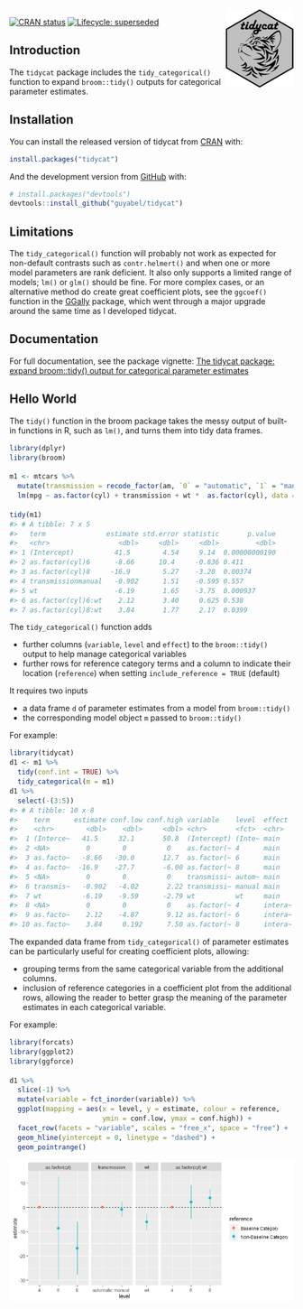 
<!-- README.md is generated from README.Rmd. Please edit that file -->

<img src='./man/figures/logo.png' align="right" height="139" />

<!-- badges: start -->

[![CRAN
status](https://www.r-pkg.org/badges/version/tidycat)](https://CRAN.R-project.org/package=tidycat)
[![Lifecycle:
superseded](https://img.shields.io/badge/lifecycle-superseded-blue.svg)](https://lifecycle.r-lib.org/articles/stages.html#superseded)
<!-- badges: end -->

## Introduction

The `tidycat` package includes the `tidy_categorical()` function to
expand `broom::tidy()` outputs for categorical parameter estimates.

## Installation

You can install the released version of tidycat from
[CRAN](https://CRAN.R-project.org) with:

``` r
install.packages("tidycat")
```

And the development version from [GitHub](https://github.com/) with:

``` r
# install.packages("devtools")
devtools::install_github("guyabel/tidycat")
```

## Limitations

The `tidy_categorical()` function will probably not work as expected for
non-default contrasts such as `contr.helmert()` and when one or more
model parameters are rank deficient. It also only supports a limited
range of models; `lm()` or `glm()` should be fine. For more complex
cases, or an alternative method do create great coefficient plots, see
the `ggcoef()` function in the
[GGally](https://ggobi.github.io/ggally/reference/ggcoef_model.html)
package, which went through a major upgrade around the same time as I
developed tidycat.

## Documentation

For full documentation, see the package vignette: [The tidycat package:
expand broom::tidy() output for categorical parameter
estimates](https://guyabel.github.io/wcde/articles/intro.html)

## Hello World

The `tidy()` function in the broom package takes the messy output of
built-in functions in R, such as `lm()`, and turns them into tidy data
frames.

``` r
library(dplyr)
library(broom)

m1 <- mtcars %>%
  mutate(transmission = recode_factor(am, `0` = "automatic", `1` = "manual")) %>%
  lm(mpg ~ as.factor(cyl) + transmission + wt *  as.factor(cyl), data = .)

tidy(m1)
#> # A tibble: 7 x 5
#>   term               estimate std.error statistic       p.value
#>   <chr>                 <dbl>     <dbl>     <dbl>         <dbl>
#> 1 (Intercept)          41.5        4.54     9.14  0.00000000190
#> 2 as.factor(cyl)6      -8.66      10.4     -0.836 0.411        
#> 3 as.factor(cyl)8     -16.9        5.27    -3.20  0.00374      
#> 4 transmissionmanual   -0.902      1.51    -0.595 0.557        
#> 5 wt                   -6.19       1.65    -3.75  0.000937     
#> 6 as.factor(cyl)6:wt    2.12       3.40     0.625 0.538        
#> 7 as.factor(cyl)8:wt    3.84       1.77     2.17  0.0399
```

The `tidy_categorical()` function adds

-   further columns (`variable`, `level` and `effect`) to the
    `broom::tidy()` output to help manage categorical variables
-   further rows for reference category terms and a column to indicate
    their location (`reference`) when setting `include_reference = TRUE`
    (default)

It requires two inputs

-   a data frame `d` of parameter estimates from a model from
    `broom::tidy()`
-   the corresponding model object `m` passed to `broom::tidy()`

For example:

``` r
library(tidycat)
d1 <- m1 %>%
  tidy(conf.int = TRUE) %>%
  tidy_categorical(m = m1)
d1 %>%
  select(-(3:5))
#> # A tibble: 10 x 8
#>    term      estimate conf.low conf.high variable    level  effect  reference   
#>    <chr>        <dbl>    <dbl>     <dbl> <chr>       <fct>  <chr>   <chr>       
#>  1 (Interce~   41.5     32.1       50.8  (Intercept) (Inte~ main    Non-Baselin~
#>  2 <NA>         0        0          0    as.factor(~ 4      main    Baseline Ca~
#>  3 as.facto~   -8.66   -30.0       12.7  as.factor(~ 6      main    Non-Baselin~
#>  4 as.facto~  -16.9    -27.7       -6.00 as.factor(~ 8      main    Non-Baselin~
#>  5 <NA>         0        0          0    transmissi~ autom~ main    Baseline Ca~
#>  6 transmis~   -0.902   -4.02       2.22 transmissi~ manual main    Non-Baselin~
#>  7 wt          -6.19    -9.59      -2.79 wt          wt     main    Non-Baselin~
#>  8 <NA>         0        0          0    as.factor(~ 4      intera~ Baseline Ca~
#>  9 as.facto~    2.12    -4.87       9.12 as.factor(~ 6      intera~ Non-Baselin~
#> 10 as.facto~    3.84     0.192      7.50 as.factor(~ 8      intera~ Non-Baselin~
```

The expanded data frame from `tidy_categorical()` of parameter estimates
can be particularly useful for creating coefficient plots, allowing:

-   grouping terms from the same categorical variable from the
    additional columns.
-   inclusion of reference categories in a coefficient plot from the
    additional rows, allowing the reader to better grasp the meaning of
    the parameter estimates in each categorical variable.

For example:

``` r
library(forcats)
library(ggplot2)
library(ggforce)

d1 %>%
  slice(-1) %>%
  mutate(variable = fct_inorder(variable)) %>%
  ggplot(mapping = aes(x = level, y = estimate, colour = reference,
                       ymin = conf.low, ymax = conf.high)) +
  facet_row(facets = "variable", scales = "free_x", space = "free") +
  geom_hline(yintercept = 0, linetype = "dashed") +
  geom_pointrange()
```

![](https://raw.githubusercontent.com/guyabel/tidycat/master/README-files/unnamed-chunk-4-1.png)<!-- -->
